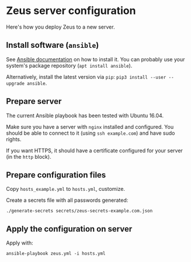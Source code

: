 # Zeus server configuration

Here's how you deploy Zeus to a new server.

## Install software (`ansible`)

See [Ansible documentation](https://docs.ansible.com/ansible/latest/installation_guide/intro_installation.html#installing-the-control-machine)
on how to install it. You can probably use your system's package repository
(`apt install ansible`).

Alternatively, install the latest version via `pip`:
`pip3 install --user --upgrade ansible`.

## Prepare server

The current Ansible playbook has been tested with Ubuntu 16.04.

Make sure you have a server with `nginx` installed and configured. You should
be able to connect to it (using `ssh example.com`) and have sudo rights.

If you want HTTPS, it should have a certificate configured for your server (in
the `http` block).

## Prepare configuration files

Copy `hosts_example.yml` to `hosts.yml`, customize.

Create a secrets file with all passwords generated:

    ./generate-secrets secrets/zeus-secrets-example.com.json

## Apply the configuration on server

Apply with:

    ansible-playbook zeus.yml -i hosts.yml

